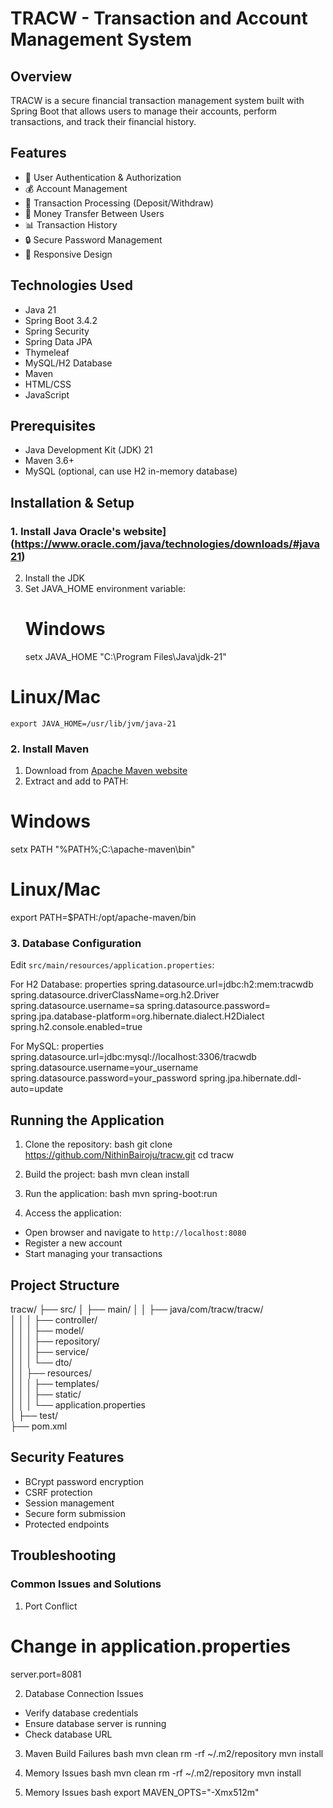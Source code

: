 # TRACW - Transaction and Account Management System

## Overview
TRACW is a secure financial transaction management system built with Spring Boot that allows users to manage their accounts, perform transactions, and track their financial history.

## Features
- 👤 User Authentication & Authorization
- 💰 Account Management
- 🔄 Transaction Processing (Deposit/Withdraw)
- 💸 Money Transfer Between Users
- 📊 Transaction History
- 🔒 Secure Password Management
- 📱 Responsive Design

## Technologies Used
- Java 21
- Spring Boot 3.4.2
- Spring Security
- Spring Data JPA
- Thymeleaf
- MySQL/H2 Database
- Maven
- HTML/CSS
- JavaScript

## Prerequisites
- Java Development Kit (JDK) 21
- Maven 3.6+
- MySQL (optional, can use H2 in-memory database)

## Installation & Setup

### 1. Install Java Oracle's website](https://www.oracle.com/java/technologies/downloads/#java21)
2. Install the JDK
3. Set JAVA_HOME environment variable:
   # Windows
    setx JAVA_HOME "C:\Program Files\Java\jdk-21"
  # Linux/Mac
    export JAVA_HOME=/usr/lib/jvm/java-21


### 2. Install Maven
1. Download from [Apache Maven website](https://maven.apache.org/download.cgi)
2. Extract and add to PATH:
   
# Windows
setx PATH "%PATH%;C:\apache-maven\bin"
# Linux/Mac
export PATH=$PATH:/opt/apache-maven/bin

### 3. Database Configuration
Edit `src/main/resources/application.properties`:

For H2 Database:
properties
spring.datasource.url=jdbc:h2:mem:tracwdb
spring.datasource.driverClassName=org.h2.Driver
spring.datasource.username=sa
spring.datasource.password=
spring.jpa.database-platform=org.hibernate.dialect.H2Dialect
spring.h2.console.enabled=true


For MySQL:
properties
spring.datasource.url=jdbc:mysql://localhost:3306/tracwdb
spring.datasource.username=your_username
spring.datasource.password=your_password
spring.jpa.hibernate.ddl-auto=update

## Running the Application

1. Clone the repository:
  bash
  git clone https://github.com/NithinBairoju/tracw.git
  cd tracw

2. Build the project:
  bash
  mvn clean install

3. Run the application:
  bash
  mvn spring-boot:run

4. Access the application:
- Open browser and navigate to `http://localhost:8080`
- Register a new account
- Start managing your transactions

## Project Structure
tracw/
├── src/
│   ├── main/
│   │   ├── java/com/tracw/tracw/                                                                                                      
│   │   │   ├── controller/                                                                                                                                 
│   │   │   ├── model/                                                                                                                                              
│   │   │   ├── repository/                                                                                                                                                
│   │   │   ├── service/                                                                                                                                    
│   │   │   └── dto/                                                                                                                                                       
│   │   ├── resources/                                                                                                                                                         
│   │   │   ├── templates/                                                                                                                                                    
│   │   │   ├── static/                                                                                                                                                                   
│   │   │   └── application.properties                                                                                                                                                 
│   ├── test/                                                                                                                                                                          
├── pom.xml                      
                   


## Security Features
- BCrypt password encryption
- CSRF protection
- Session management
- Secure form submission
- Protected endpoints

## Troubleshooting

### Common Issues and Solutions

1. Port Conflict
   
# Change in application.properties
server.port=8081

2. Database Connection Issues
- Verify database credentials
- Ensure database server is running
- Check database URL

3. Maven Build Failures
  bash
  mvn clean
  rm -rf ~/.m2/repository
  mvn install

4. Memory Issues
  bash
  mvn clean
  rm -rf ~/.m2/repository
  mvn install
4. Memory Issues
  bash
  export MAVEN_OPTS="-Xmx512m"
